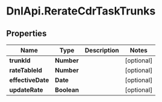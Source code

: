 # DnlApi.RerateCdrTaskTrunks

## Properties
Name | Type | Description | Notes
------------ | ------------- | ------------- | -------------
**trunkId** | **Number** |  | [optional] 
**rateTableId** | **Number** |  | [optional] 
**effectiveDate** | **Date** |  | [optional] 
**updateRate** | **Boolean** |  | [optional] 


